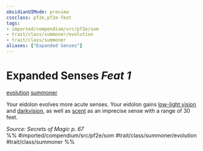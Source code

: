 ```yaml
---
obsidianUIMode: preview
cssclass: pf2e,pf2e-feat
tags:
- imported/compendium/src/pf2e/som
- trait/class/summoner/evolution
- trait/class/summoner
aliases: ["Expanded Senses"]
---
```

# Expanded Senses  *Feat 1*  
[evolution](evolution-som.md)  [summoner](rules/traits/summoner-som.md)  


Your eidolon evolves more acute senses. Your eidolon gains [low-light vision](low-light-vision.md) and [darkvision](rules/abilities/darkvision.md), as well as [scent](scent.md) as an imprecise sense with a range of 30 feet.

*Source: Secrets of Magic p. 67*  
%% #imported/compendium/src/pf2e/som #trait/class/summoner/evolution #trait/class/summoner %%